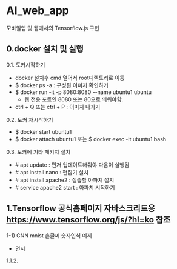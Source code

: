 # AI_web_app

모바일앱 및 웹에서의 Tensorflow.js 구현

## 0.docker 설치 및 실행

0.1. 도커시작하기
- docker 설치후 cmd 열어서 root디렉토리로 이동
- $ docker ps -a  : 구성된 이미지 확인하기
- $ docker run -it -p 8080:8080 --name ubuntu1 ubuntu
  - 웹 전용 포트인 8080 또는 80으로 띄워야함.
- ctrl + Q 또는 ctrl + P :  이미지 나가기

0.2. 도커 재시작하기
- $ docker start ubuntu1
- $ docker attach ubuntu1 또는 $ docker exec -it ubuntu1 bash

0.3. 도커에 기타 패키지 설치
- \# apt update : 먼저 업데이트해줘야 다음이 실행됨
- \# apt install nano : 편집기 설치
- \# apt install apache2 : 실습할 아파치 설치
- \# service apache2 start  : 아파치 시작하기

## 1.Tensorflow 공식홈페이지 자바스크리트용 https://www.tensorflow.org/js/?hl=ko 참조
  
1-1) CNN mnist 손글씨 숫자인식 예제
- 먼저

1.1.2. 
  
  
